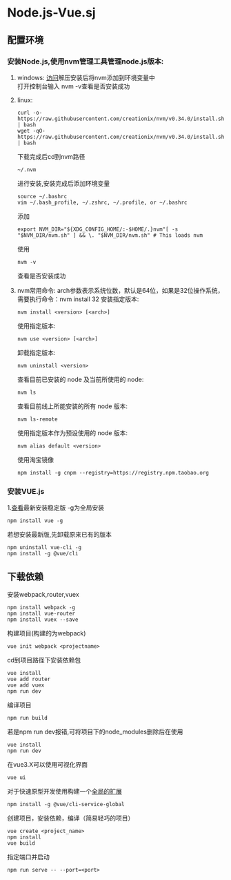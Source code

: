 # Node.js-Vue.sj

## 配置环境
### 安装Node.js,使用nvm管理工具管理node.js版本:
1.  windows:
    [访问](https://github.com/coreybutler/nvm-windows/releases)解压安装后将nvm添加到环境变量中<br>
    打开控制台输入 nvm -v查看是否安装成功
2.  linux:
    
        curl -o- https://raw.githubusercontent.com/creationix/nvm/v0.34.0/install.sh | bash 
        wget -qO- https://raw.githubusercontent.com/creationix/nvm/v0.34.0/install.sh | bash
    下载完成后cd到nvm路径
        
        ~/.nvm
     进行安装,安装完成后添加环境变量
        
        source ~/.bashrc
        vim ~/.bash_profile, ~/.zshrc, ~/.profile, or ~/.bashrc
     添加
     
        export NVM_DIR="${XDG_CONFIG_HOME/:-$HOME/.}nvm"[ -s "$NVM_DIR/nvm.sh" ] && \. "$NVM_DIR/nvm.sh" # This loads nvm
     使用
     
        nvm -v
      查看是否安装成功<br>
3.    nvm常用命令:
         arch参数表示系统位数，默认是64位，如果是32位操作系统，需要执行命令：nvm install <version> 32
         安装指定版本:
         
          nvm install <version> [<arch>]
         使用指定版本:
         
          nvm use <version> [<arch>]
         卸载指定版本:
         
          nvm uninstall <version>
         查看目前已安装的 node 及当前所使用的 node:
         
          nvm ls
         查看目前线上所能安装的所有 node 版本:
         
          nvm ls-remote
         使用指定版本作为预设使用的 node 版本:
         
          nvm alias default <version>
         使用淘宝镜像
          
          npm install -g cnpm --registry=https://registry.npm.taobao.org
         
         
          
### 安装VUE.js
1.[查看](https://cn.vuejs.org/v2/guide/installation.html)最新安装稳定版 -g为全局安装

    npm install vue -g
若想安装最新版,先卸载原来已有的版本

    npm uninstall vue-cli -g
    npm install -g @vue/cli

## 下载依赖
安装webpack,router,vuex

    npm install webpack -g
    npm install vue-router
    npm install vuex --save
构建项目(构建的为webpack)

    vue init webpack <projectname>
cd到项目路径下安装依赖包
    
    vue install
    vue add router
    vue add vuex
    npm run dev
编译项目

    npm run build
若是npm run dev报错,可将项目下的node_modules删除后在使用
  
    vue install 
    npm run dev
在vue3.X可以使用可视化界面

    vue ui
  对于快速原型开发使用构建一个[全局的扩展](https://cli.vuejs.org/zh/guide/prototyping.html)
  
    npm install -g @vue/cli-service-global
   创建项目，安装依赖，编译（简易轻巧的项目）
    
    vue create <project_name>   
    npm install 
    vue build
   指定端口并启动
   
    npm run serve -- --port=<port>
